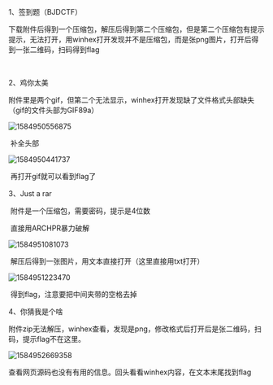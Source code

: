 1、签到题（BJDCTF）

​	下载附件后得到一个压缩包，解压后得到第二个压缩包，但是第二个压缩包有提示提示，无法打开，用winhex打开发现并不是压缩包，而是张png图片，打开后得到一张二维码，扫码得到flag

​	

2、鸡你太美

​	附件里是两个gif，但第二个无法显示，winhex打开发现缺了文件格式头部缺失（gif的文件头部为GIF89a）

![1584950556875](C:/Users/啦啦啦/AppData/Roaming/Typora/typora-user-images/1584950556875.png)

​	补全头部

![1584950441737](C:/Users/啦啦啦/AppData/Roaming/Typora/typora-user-images/1584950441737.png)

​	再打开gif就可以看到flag了

3、Just a rar

​	附件是一个压缩包，需要密码，提示是4位数

​	直接用ARCHPR暴力破解

![1584951081073](C:/Users/啦啦啦/AppData/Roaming/Typora/typora-user-images/1584951081073.png)

​	解压后得到一张图片，用文本直接打开（这里直接用txt打开）

![1584951223470](C:/Users/啦啦啦/AppData/Roaming/Typora/typora-user-images/1584951223470.png)

​	得到flag，注意要把中间夹带的空格去掉

4、你猜我是个啥

​	附件zip无法解压，winhex查看，发现是png，修改格式后打开后是张二维码，扫码，提示flag不在这里。

![1584952669358](C:/Users/啦啦啦/AppData/Roaming/Typora/typora-user-images/1584952669358.png)

查看网页源码也没有有用的信息。回头看看winhex内容，在文本末尾找到flag